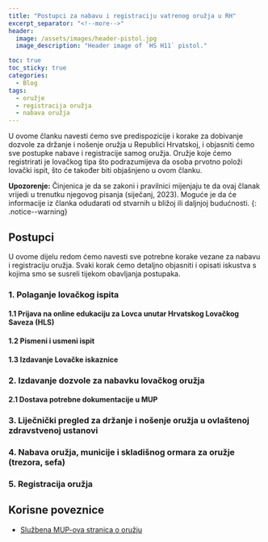 ```yaml
---
title: "Postupci za nabavu i registraciju vatrenog oružja u RH"
excerpt_separator: "<!--more-->"
header:
  image: /assets/images/header-pistol.jpg
  image_description: "Header image of `HS H11` pistol."

toc: true
toc_sticky: true
categories:
  - Blog
tags:
  - oružje
  - registracija oružja
  - nabava oružja
---
```


U ovome članku navesti ćemo sve predispozicije i korake za dobivanje dozvole za držanje i nošenje oružja u Republici Hrvatskoj, i objasniti ćemo sve postupke nabave i registracije samog oružja. Oružje koje ćemo registrirati je lovačkog tipa što podrazumijeva da osoba prvotno položi lovački ispit, što će također biti objašnjeno u ovom članku.

<!--more-->

**Upozorenje:** Činjenica je da se zakoni i pravilnici mijenjaju te da ovaj članak vrijedi u trenutku njegovog pisanja (siječanj, 2023). Moguće je da će informacije iz članka odudarati od stvarnih u bližoj ili daljnjoj budućnosti.
{: .notice--warning}

## Postupci

U ovome dijelu redom ćemo navesti sve potrebne korake vezane za nabavu i registraciju oružja. Svaki korak ćemo detaljno objasniti i opisati iskustva s kojima smo se susreli tijekom obavljanja postupaka.

### 1. Polaganje lovačkog ispita

#### 1.1 Prijava na online edukaciju za Lovca unutar Hrvatskog Lovačkog Saveza (HLS)

#### 1.2 Pismeni i usmeni ispit

#### 1.3 Izdavanje Lovačke iskaznice

### 2. Izdavanje dozvole za nabavku lovačkog oružja

#### 2.1 Dostava potrebne dokumentacije u MUP

### 3. Liječnički pregled za držanje i nošenje oružja u ovlaštenoj zdravstvenoj ustanovi

### 4. Nabava oružja, municije i skladišnog ormara za oružje (trezora, sefa)

### 5. Registracija oružja

## Korisne poveznice

- [Službena MUP-ova stranica o oružju](https://mup.gov.hr/oruzje-327/327)
